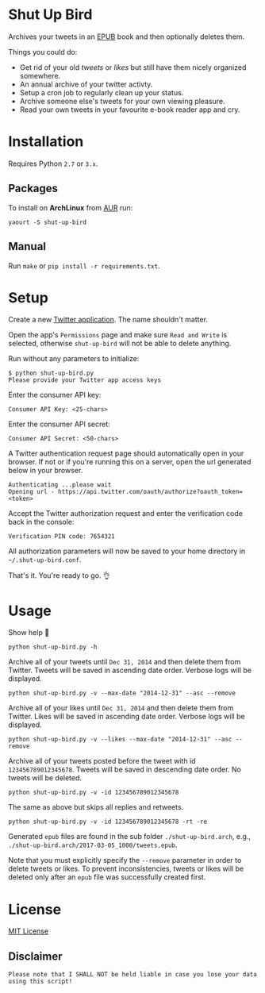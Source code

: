 # Shut Up Bird

Archives your tweets in an [EPUB](https://en.wikipedia.org/wiki/EPUB) book and then optionally deletes them.

Things you could do:

  * Get rid of your old _tweets_ or _likes_ but still have them nicely organized somewhere.
  * An annual archive of your twitter activty.
  * Setup a cron job to regularly clean up your status.
  * Archive someone else's tweets for your own viewing pleasure.
  * Read your own tweets in your favourite e-book reader app and cry. 

# Installation

Requires Python `2.7` or `3.x`.

## Packages

To install on **ArchLinux** from [AUR](https://aur.archlinux.org/packages/shut-up-bird) run:

    yaourt -S shut-up-bird

## Manual

Run `make` or `pip install -r requirements.txt`.

# Setup

Create a new [Twitter application](https://apps.twitter.com/). The name shouldn't matter.

Open the app's `Permissions` page and make sure `Read and Write` is selected, otherwise `shut-up-bird` will not be able to delete anything.

Run without any parameters to initialize:

    $ python shut-up-bird.py
    Please provide your Twitter app access keys

Enter the consumer API key:

    Consumer API Key: <25-chars>

Enter the consumer API secret:

    Consumer API Secret: <50-chars>

A Twitter authentication request page should automatically open in your browser. If not or if you're running this on a server, open the url generated below in your browser.

    Authenticating ...please wait
    Opening url - https://api.twitter.com/oauth/authorize?oauth_token=<token>

Accept the Twitter authorization request and enter the verification code back in the console:

    Verification PIN code: 7654321

All authorization parameters will now be saved to your home directory in `~/.shut-up-bird.conf`.

That's it. You're ready to go. :ok_hand:

# Usage

Show help :eyes:

    python shut-up-bird.py -h 
    
Archive all of your tweets until `Dec 31, 2014` and then delete them from Twitter. Tweets will be saved in ascending date order. Verbose logs will be displayed.

    python shut-up-bird.py -v --max-date "2014-12-31" --asc --remove 

Archive all of your likes until `Dec 31, 2014` and then delete them from Twitter. Likes will be saved in ascending date order. Verbose logs will be displayed.

    python shut-up-bird.py -v --likes --max-date "2014-12-31" --asc --remove

Archive all of your tweets posted before the tweet with id `123456789012345678`. Tweets will be saved in descending date order. No tweets will be deleted.

    python shut-up-bird.py -v -id 123456789012345678

The same as above but skips all replies and retweets.

    python shut-up-bird.py -v -id 123456789012345678 -rt -re

Generated `epub` files are found in the sub folder `./shut-up-bird.arch`, e.g., `./shut-up-bird.arch/2017-03-05_1000/tweets.epub`.

Note that you must explicitly specify the `--remove` parameter in order to delete tweets or likes. To prevent inconsistencies, tweets or likes will be deleted only after an `epub` file was successfully created first.

# License

[MIT License](LICENSE)

## Disclaimer

    Please note that I SHALL NOT be held liable in case you lose your data using this script! 
